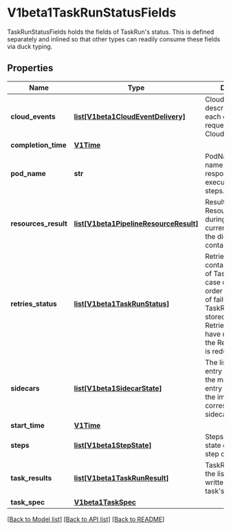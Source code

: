 # V1beta1TaskRunStatusFields

TaskRunStatusFields holds the fields of TaskRun's status.  This is defined separately and inlined so that other types can readily consume these fields via duck typing.
## Properties
Name | Type | Description | Notes
------------ | ------------- | ------------- | -------------
**cloud_events** | [**list[V1beta1CloudEventDelivery]**](V1beta1CloudEventDelivery.md) | CloudEvents describe the state of each cloud event requested via a CloudEventResource. | [optional] 
**completion_time** | [**V1Time**](V1Time.md) |  | [optional] 
**pod_name** | **str** | PodName is the name of the pod responsible for executing this task&#39;s steps. | [default to '']
**resources_result** | [**list[V1beta1PipelineResourceResult]**](V1beta1PipelineResourceResult.md) | Results from Resources built during the taskRun. currently includes the digest of build container images | [optional] 
**retries_status** | [**list[V1beta1TaskRunStatus]**](V1beta1TaskRunStatus.md) | RetriesStatus contains the history of TaskRunStatus in case of a retry in order to keep record of failures. All TaskRunStatus stored in RetriesStatus will have no date within the RetriesStatus as is redundant. | [optional] 
**sidecars** | [**list[V1beta1SidecarState]**](V1beta1SidecarState.md) | The list has one entry per sidecar in the manifest. Each entry is represents the imageid of the corresponding sidecar. | [optional] 
**start_time** | [**V1Time**](V1Time.md) |  | [optional] 
**steps** | [**list[V1beta1StepState]**](V1beta1StepState.md) | Steps describes the state of each build step container. | [optional] 
**task_results** | [**list[V1beta1TaskRunResult]**](V1beta1TaskRunResult.md) | TaskRunResults are the list of results written out by the task&#39;s containers | [optional] 
**task_spec** | [**V1beta1TaskSpec**](V1beta1TaskSpec.md) |  | [optional] 

[[Back to Model list]](../README.md#documentation-for-models) [[Back to API list]](../README.md#documentation-for-api-endpoints) [[Back to README]](../README.md)



